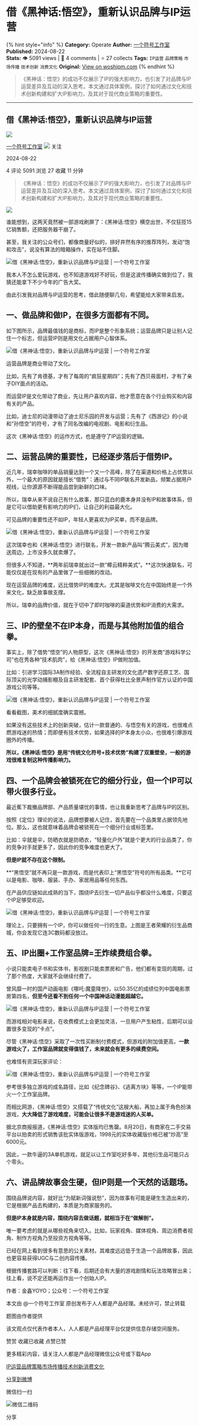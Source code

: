 # 借《黑神话:悟空》，重新认识品牌与IP运营
{% hint style="info" %}
**Category:** Operate
**Author:** [一个符号工作室](https://www.woshipm.com/u/207986)
**Published:** 2024-08-22  
**Stats:** 👁️ 5091 views | 💬 4 comments | ⭐ 27 collects
**Tags:** `IP运营` `品牌策略` `市场传播` `技术创新` `消费文化`
**Original:** [View on woshipm.com](https://www.woshipm.com/operate/6102261.html)
{% endhint %}
> 《黑神话：悟空》的成功不仅展示了IP的强大影响力，也引发了对品牌与IP运营差异及互动的深入思考。本文通过具体案例，探讨了如何通过文化和技术创新构建和扩大IP影响力，及其对于现代商业策略的重要性。

---

## 借《黑神话:悟空》，重新认识品牌与IP运营

[![](https://static.woshipm.com/view/woshipm_api_def_20240408125123_5870.jpg?imageView2/1/w/72/h/72/q/100)](https://www.woshipm.com/u/207986)

[一个符号工作室](https://www.woshipm.com/u/207986) ![](https://static.woshipm.com/tag/1101_1@2x.png) 关注

2024-08-22

4 评论 5091 浏览 27 收藏 11 分钟

> 《黑神话：悟空》的成功不仅展示了IP的强大影响力，也引发了对品牌与IP运营差异及互动的深入思考。本文通过具体案例，探讨了如何通过文化和技术创新构建和扩大IP影响力，及其对于现代商业策略的重要性。

![](https://image.woshipm.com/2023/04/13/b1b8b7e4-d9ee-11ed-9d7a-00163e0b5ff3.jpg)

谁能想到，这两天竟然被一部游戏刷屏了：《黑神话:悟空》横空出世，不仅狂揽15亿销售额，还把服务器干崩了。

甚至，我关注的公众号们，都像商量好似的，排好井然有序的推荐阵列，发动“饱和攻击”，说没有算法的暗箱操作，实在站不住脚。

![借《黑神话:悟空》，重新认识品牌与IP运营 | 一个符号工作室](https://image.woshipm.com/wp-files/2024/08/TqyEzhiidF5Co8GKx3N3.png)

我本人不怎么爱玩游戏，也不知道游戏好不好玩，但是这波传播确实做到位了，我猜还能拿下不少今年的广告大奖。

由此引发我对品牌与IP运营的思考，借此随便聊几句，希望能给大家带来启发。

## 一、做品牌和做IP，在很多方面都有不同。

如下图所示，品牌最值钱的是商标，而IP是整个形象系统；运营品牌只是让别人记住一个标志，但运营IP则是用文化占据用户心智体系。

![借《黑神话:悟空》，重新认识品牌与IP运营 | 一个符号工作室](https://image.woshipm.com/wp-files/2024/08/s6ZQItPZe0xKqNUnrHk5.jpeg)

运营品牌是商业带动了文化。

比如，先有了肯德基，才有了每周的“疯狂星期四”；先有了西贝莜面村，才有了亲子DIY面点的活动。

而运营IP是文化带动了商业，先让用户喜欢内容，他才愿意在各个行业购买和内容有关的产品。

比如，迪士尼的动漫带动了迪士尼乐园的开发与运营；先有了《西游记》的小说和“孙悟空”的符号，才有了同名改编的电视剧、电影和衍生品。

这次《黑神话:悟空》的运作方式，也是遵守了IP运营的逻辑。

## 二、运营品牌的重要性，已经逐步落后于借势IP。

近几年，瑞幸咖啡的单品销量达到一个又一个高峰，除了在渠道和价格上占优势以外，一个最大的原因就是擅长“借势”：通过与不同IP联名开发新品，频繁占据用户视线，让你源源不断得能品尝到新鲜的口味。

所以，瑞幸从来不说自己有什么故事，那只蓝白的鹿本身并没有IP和故事体系，但是它可以借助更有影响力的IP们，让自己的利益最大化。

可见品牌的重要性还不如IP，年轻人更喜欢为IP买单，而不是品牌。

![借《黑神话:悟空》，重新认识品牌与IP运营 | 一个符号工作室](https://image.woshipm.com/wp-files/2024/08/Kq9IdiHnWiQoGJjDqAIQ.png)

这次瑞幸也和《黑神话:悟空》进行联名，开发一款新产品叫“腾云美式”，因为赠送周边，上市没多久就卖爆了。

但很多人不知道，**两年前瑞幸就出过一款“椰云精粹美式”。**这次快速联名，可能仅仅是在现有的产品里做了一些细微的改动。

现在运营品牌的难度，远比借势IP的难度大。尤其是咖啡文化在中国始终是一个外来文化，缺乏故事做支撑。

所以，瑞幸的品牌价值，就在于切中了即时咖啡的渠道优势和IP消费的大需求。

## 三、IP的壁垒不在IP本身，而是与其他附加值的组合拳。

事实上，除了借势“悟空”的人物原型，这次《黑神话:悟空》的开发商“游戏科学公司”也在秀各种“技术肌肉”，给《黑神话:悟空》IP做附加值。

比如：引进学习国际3A制作经验、全流程自主研发的文化遗产数字还原工艺、国际顶尖的光学动捕影棚及自主研发配套、首个获得杜比全景声制作官方认证的中国游戏公司等等。

![借《黑神话:悟空》，重新认识品牌与IP运营 | 一个符号工作室](https://image.woshipm.com/wp-files/2024/08/549IMkOJsWK5iWvEFvkp.png)

看看截图，美术的细腻度确实震撼。

如果没有这些技术上的创新突破，估计一款普通的、与悟空有关的游戏，也很难点燃游戏迷的热情；而即便有技术优势，如果选择的IP本身太小众，也很难引爆游戏圈外的传播。

**所以，《黑神话:悟空》是用“传统文化符号+技术优势”构建了双重壁垒，一般的游戏很难复制这种传播影响力。**

## 四、一个品牌会被锁死在它的细分行业，但一个IP可以带火很多行业。

最近蕉下裁撤品牌部、产品质量堪忧的事情，也让我重新思考了品牌与IP的区别。

按照《定位》理论的说法，品牌想要被人记住，首先要在一个品类里占据领先地位。那么，这也就意味着品牌会被锁死在一个细分行业或标签里。

比如：伞就是伞，防晒衣就是防晒衣，“轻量化户外”就是个更大的行业品类了，你的竞争对手就更多了，因此你的竞争难度也更大了。

**但是IP就不存在这个限制。**

**“黑悟空”就不再只是一款游戏，而是代表印上“黑悟空”符号的所有品类。**它可以是电影、咖啡、服装、手办、家居用品等任何东西。

在产品供应链如此成熟的当下，围绕IP去衍生一切产品似乎都没什么难度，只要这个IP足够受欢迎。

![借《黑神话:悟空》，重新认识品牌与IP运营 | 一个符号工作室](https://image.woshipm.com/wp-files/2024/08/ZGZtE2fX2a4aKJlnegWj.png)

理论上，只要拥有一个IP，你可以做任何一行的生意。上图是王者荣耀的衍生品商城，你会发现它连3C数码都没放过。

## 五、IP出圈+工作室品牌=王炸续费组合拳。

小说只能卖电子书和实体书，影视剧只能卖票房和广告，他们都有变现的周期，过了那个热度，大家就不会继续付费了。

曾风靡一时的国产动画电影《哪吒:魔童降世》，以50.35亿的成绩位列中国电影票房第四名，**但至今还看不到任何一个中国神话动漫能超越它。**

![借《黑神话:悟空》，重新认识品牌与IP运营 | 一个符号工作室](https://image.woshipm.com/wp-files/2024/08/vyYIFFBq0BBzUXzarxzV.png)

而游戏相对电影来说，在收费模式上会更加灵活，一旦用户产生粘性，后期可以设置很多变现的“卡点”。

尽管《黑神话:悟空》采取了一次性买断制付费模式，但游戏的附加值更高，**一款游戏火了，工作室品牌就变得值钱了，未来就会有更多的续费空间。**

也难怪有资深玩家评论：

![借《黑神话:悟空》，重新认识品牌与IP运营 | 一个符号工作室](https://image.woshipm.com/wp-files/2024/08/whCz22gHGrXn5iSactzp.png)

参考很多独立游戏的成名路径，比如《纪念碑谷》、《逃离方块》等等，一个IP能带火一个工作室品牌。

而相比网游，《黑神话:悟空》又搭载了“传统文化”这艘大船，再加上属于角色扮演游戏，**大大降低了游戏难度，可能会让很多不是游戏迷的人买单。**

据北京商报报道，《黑神话:悟空》实体版均已售罄。8月20日，有商家在二手交易平台以拍卖的形式销售该批实体版游戏，1998元的实体收藏版价格已被“炒高”至6000元。

因此，一款牛逼的3A单机游戏，就足以让工作室吃好多年，其他衍生品可能只占个零头。

## 六、讲品牌故事会生硬，但IP则是一个天然的话题场。

围绕品牌说内容，就好比“为赋新词强说愁”，因为故事有可能是硬生生造出来的，它是根据产品去构建的，本质是为商家服务的。

**但是IP本身就是内容，围绕内容去做话题，就相当于在“做解剖”。**

唯一要考虑的就是从哪些视角来切入。比如，玩家视角、媒体视角、周边消费者视角、制作方视角乃至投资方视角等等。

已经在网上看到很多有意思的公关素材。其难度远远低于生造一个品牌故事，因此也更容易获得UGC与二创内容传播。

根据传播套路可以判断：往下看，后期还会有大量的游戏剧情和玩法攻略冒出来；往上看，说不定还能再运作出一个创始人IP。

作者：金鑫YOYO；公众号：一个符号工作室

本文由 @一个符号工作室 原创发布于人人都是产品经理。未经许可，禁止转载

题图由作者提供

该文观点仅代表作者本人，人人都是产品经理平台仅提供信息存储空间服务。

赞赏 收藏已收藏 点赞已赞

更多精彩内容，请关注人人都是产品经理微信公众号或下载App

[IP运营](https://www.woshipm.com/tag/ip%e8%bf%90%e8%90%a5)[品牌策略](https://www.woshipm.com/tag/%e5%93%81%e7%89%8c%e7%ad%96%e7%95%a5)[市场传播](https://www.woshipm.com/tag/%e5%b8%82%e5%9c%ba%e4%bc%a0%e6%92%ad)[技术创新](https://www.woshipm.com/tag/%e6%8a%80%e6%9c%af%e5%88%9b%e6%96%b0)[消费文化](https://www.woshipm.com/tag/%e6%b6%88%e8%b4%b9%e6%96%87%e5%8c%96)

[分享到微博](https://service.weibo.com/share/share.php?appkey=2775287854&title=借《黑神话:悟空》，重新认识品牌与IP运营&url=https://www.woshipm.com/operate/6102261.html&pic=https://image.woshipm.com/2023/04/13/b1b8b7e4-d9ee-11ed-9d7a-00163e0b5ff3.jpg)

微信扫一扫

![微信二维码](https://api.pwmqr.com/qrcode/create/?url=https://www.woshipm.com/operate/6102261.html)

分享